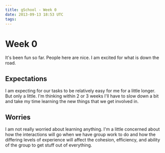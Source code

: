 ```yaml
---
title: gSchool - Week 0
date: 2013-09-13 18:53 UTC
tags:
---
```


<h1>Week 0</h1>

<p>It's been fun so far. People here are nice. I am excited for what is down the road.</p>

<h2>Expectations</h2>

<p>I am expecting for our tasks to be relatively easy for me for a little longer. But only a little. I'm thinking within 2 or 3 weeks I'll have to slow down a bit and take my time learning the new things that we get involved in.</p>

<h2>Worries</h2>
<p>I am not really worried about learning anything. I'm a little concerned about how the interactions will go when we have group work to do and how the differing levels of experience will affect the cohesion, efficiency, and ability of the group to get stuff out of everything.</p>
